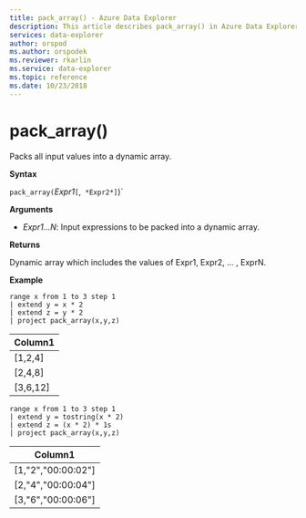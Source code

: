 ```yaml
---
title: pack_array() - Azure Data Explorer
description: This article describes pack_array() in Azure Data Explorer.
services: data-explorer
author: orspod
ms.author: orspodek
ms.reviewer: rkarlin
ms.service: data-explorer
ms.topic: reference
ms.date: 10/23/2018
---
```

# pack_array()

Packs all input values into a dynamic array.

**Syntax**

`pack_array(`*Expr1*`[`,` *Expr2*]`)`

**Arguments**

* *Expr1...N*: Input expressions to be packed into a dynamic array.

**Returns**

Dynamic array which includes the values of Expr1, Expr2, ... , ExprN.

**Example**

<!-- csl: https://help.kusto.windows.net:443/Samples -->
```kusto
range x from 1 to 3 step 1
| extend y = x * 2
| extend z = y * 2
| project pack_array(x,y,z)
```

|Column1|
|---|
|[1,2,4]|
|[2,4,8]|
|[3,6,12]|

<!-- csl: https://help.kusto.windows.net:443/Samples -->
```kusto
range x from 1 to 3 step 1
| extend y = tostring(x * 2)
| extend z = (x * 2) * 1s
| project pack_array(x,y,z)
```

|Column1|
|---|
|[1,"2","00:00:02"]|
|[2,"4","00:00:04"]|
|[3,"6","00:00:06"]|
